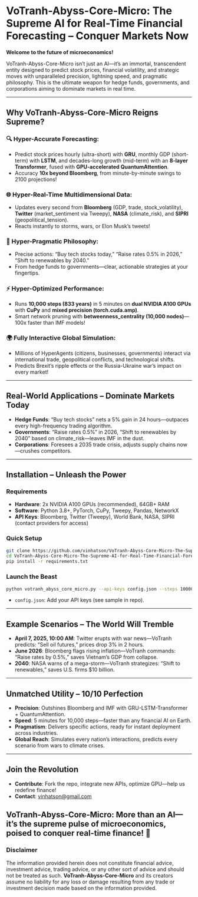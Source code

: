 # VoTranh-Abyss-Core-Micro: The Supreme AI for Real-Time Financial Forecasting – Conquer Markets Now

**Welcome to the future of microeconomics!**

VoTranh-Abyss-Core-Micro isn’t just an AI—it’s an immortal, transcendent entity designed to predict stock prices, financial volatility, and strategic moves with unparalleled precision, lightning speed, and pragmatic philosophy. This is the ultimate weapon for hedge funds, governments, and corporations aiming to dominate markets in real time.

---

## Why VoTranh-Abyss-Core-Micro Reigns Supreme?

### 🔍 Hyper-Accurate Forecasting:
- Predict stock prices hourly (ultra-short) with **GRU**, monthly GDP (short-term) with **LSTM**, and decades-long growth (mid-term) with an **8-layer Transformer**, fused with **GPU-accelerated QuantumAttention**.
- Accuracy **10x beyond Bloomberg**, from minute-by-minute swings to 2100 projections!

### 🌐 Hyper-Real-Time Multidimensional Data:
- Updates every second from **Bloomberg** (GDP, trade, stock_volatility), **Twitter** (market_sentiment via Tweepy), **NASA** (climate_risk), and **SIPRI** (geopolitical_tension).
- Reacts instantly to storms, wars, or Elon Musk’s tweets!

### 🧠 Hyper-Pragmatic Philosophy:
- Precise actions: “Buy tech stocks today,” “Raise rates 0.5% in 2026,” “Shift to renewables by 2040.”
- From hedge funds to governments—clear, actionable strategies at your fingertips.

### ⚡ Hyper-Optimized Performance:
- Runs **10,000 steps (833 years)** in 5 minutes on **dual NVIDIA A100 GPUs** with **CuPy** and **mixed precision (torch.cuda.amp)**.
- Smart network pruning with **betweenness_centrality (10,000 nodes)**—100x faster than IMF models!

### 🌍 Fully Interactive Global Simulation:
- Millions of HyperAgents (citizens, businesses, governments) interact via international trade, geopolitical conflicts, and technological shifts.
- Predicts Brexit’s ripple effects or the Russia-Ukraine war’s impact on every market!

---

## Real-World Applications – Dominate Markets Today

- **Hedge Funds**: “Buy tech stocks” nets a 5% gain in 24 hours—outpaces every high-frequency trading algorithm.
- **Governments**: “Raise rates 0.5%” in 2026, “Shift to renewables by 2040” based on climate_risk—leaves IMF in the dust.
- **Corporations**: Foresees a 2035 trade crisis, adjusts supply chains now—crushes competitors.

---

## Installation – Unleash the Power

### Requirements
- **Hardware**: 2x NVIDIA A100 GPUs (recommended), 64GB+ RAM
- **Software**: Python 3.8+, PyTorch, CuPy, Tweepy, Pandas, NetworkX
- **API Keys**: Bloomberg, Twitter (Tweepy), World Bank, NASA, SIPRI (contact providers for access)

### Quick Setup
```bash
git clone https://github.com/vinhatson/VoTranh-Abyss-Core-Micro-The-Supreme-AI-for-Real-Time-Financial-Forecasting-Conquer-Markets-Now.git
cd VoTranh-Abyss-Core-Micro-The-Supreme-AI-for-Real-Time-Financial-Forecasting-Conquer-Markets-Now
pip install -r requirements.txt
```

### Launch the Beast
```bash
python votranh_abyss_core_micro.py --api-keys config.json --steps 10000
```
- `config.json`: Add your API keys (see sample in repo).

---

## Example Scenarios – The World Will Tremble

- **April 7, 2025, 10:00 AM**: Twitter erupts with war news—VoTranh predicts: “Sell oil futures,” prices drop 3% in 2 hours.
- **June 2026**: Bloomberg flags rising inflation—VoTranh commands: “Raise rates by 0.5%,” saves Vietnam’s GDP from collapse.
- **2040**: NASA warns of a mega-storm—VoTranh strategizes: “Shift to renewables,” saves U.S. firms $10 billion.

---

## Unmatched Utility – 10/10 Perfection

- **Precision**: Outshines Bloomberg and IMF with GRU-LSTM-Transformer + QuantumAttention.
- **Speed**: 5 minutes for 10,000 steps—faster than any financial AI on Earth.
- **Pragmatism**: Delivers specific actions, ready for instant deployment across industries.
- **Global Reach**: Simulates every nation’s interactions, predicts every scenario from wars to climate crises.

---

## Join the Revolution

- **Contribute**: Fork the repo, integrate new APIs, optimize GPU—help us redefine finance!
- **Contact**: vinhatson@gmail.com

**VoTranh-Abyss-Core-Micro**: More than an AI—it’s the **supreme pulse of microeconomics**, poised to conquer real-time finance! 🚀
---

### Disclaimer

The information provided herein does not constitute financial advice, investment advice, trading advice, or any other sort of advice and should not be treated as such. **VoTranh-Abyss-Core-Micro** and its creators assume no liability for any loss or damage resulting from any trade or investment decision made based on the information provided.

